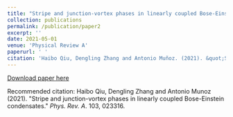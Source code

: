 ```yaml
---
title: "Stripe and junction-vortex phases in linearly coupled Bose-Einstein condensates"
collection: publications
permalink: /publication/paper2
excerpt: ''
date: 2021-05-01
venue: 'Physical Review A'
paperurl: ' '
citation: 'Haibo Qiu, Dengling Zhang and Antonio Muñoz. (2021). &quot;Stripe and junction-vortex phases in linearly coupled Bose-Einstein condensates.&quot; <i>Phys. Rev. A</i>. 103, 023316.'
---
```


[Download paper here](http://oracle05.github.io/ultracoldatoms/files/paper2.pdf)

Recommended citation: Haibo Qiu, Dengling Zhang and Antonio Munoz (2021). "Stripe and junction-vortex phases in linearly coupled Bose-Einstein condensates." <i>Phys. Rev. A</i>. 103, 023316.
